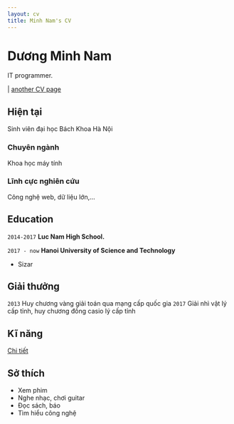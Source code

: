 ```yaml
---
layout: cv
title: Minh Nam's CV
---
```

# Dương Minh Nam
IT programmer.

<div id="webaddress">
<!-- <a href="isaac@applesdofall.org">isaac@applesdofall.org</a> -->
| <a href="duongnam99.github.io">another CV page</a>
</div>


## Hiện tại

Sinh viên đại học Bách Khoa Hà Nội

### Chuyên ngành

Khoa học máy tính


### Lĩnh cực nghiên cứu

Công nghệ web, dữ liệu lớn,...


## Education

`2014-2017`
__Luc Nam High School.__

`2017 - now`
__Hanoi University of Science and Technology__

- Sizar


## Giải thưởng

`2013` Huy chương vàng giải toán qua mạng cấp quốc gia
`2017` Giải nhì vật lý cấp tỉnh, huy chương đồng casio lý cấp tỉnh




## Kĩ năng

[Chi tiết](https://duongnam99.github.io/)


## Sở thích  
- Xem phim
- Nghe nhạc, chơi guitar
- Đọc sách, báo
- Tìm hiểu công nghệ



<!-- ### Footer

Last updated: May 2013 -->


